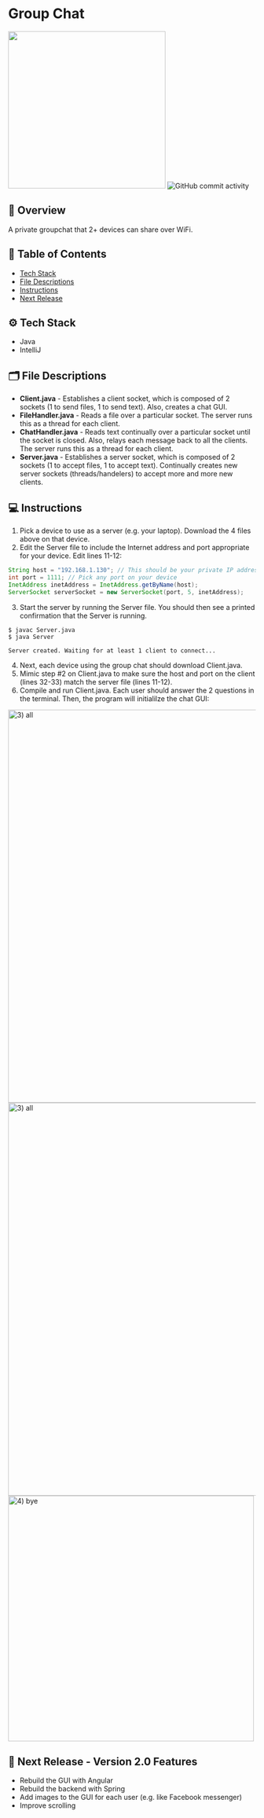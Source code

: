 # Group Chat
<img width = "320" src = "https://techcrunch.com/wp-content/uploads/2018/10/Facebook-Groups-Chat.png">
<img alt="GitHub commit activity" src="https://img.shields.io/github/commit-activity/m/aaroncorona/Group-Chat">

## 💬 Overview
A private groupchat that 2+ devices can share over WiFi.

## 📖 Table of Contents
* [Tech Stack](#%EF%B8%8F-tech-stack)
* [File Descriptions](#%EF%B8%8F-file-descriptions)
* [Instructions](#-instructions)
* [Next Release](#-next-release---version-20-features)

## ⚙️ Tech Stack
* Java 
* IntelliJ

## 🗂️ File Descriptions
* **Client.java** - Establishes a client socket, which is composed of 2 sockets (1 to send files, 1 to send text). Also, creates a chat GUI.
* **FileHandler.java** - Reads a file over a particular socket. The server runs this as a thread for each client.
* **ChatHandler.java** - Reads text continually over a particular socket until the socket is closed. Also, relays each message back to all the clients. The server runs this as a thread for each client.
* **Server.java** - Establishes a server socket, which is composed of 2 sockets (1 to accept files, 1 to accept text). Continually creates new server sockets (threads/handelers) to accept more and more new clients.


## 💻 Instructions
1. Pick a device to use as a server (e.g. your laptop). Download the 4 files above on that device. 
2. Edit the Server file to include the Internet address and port appropriate for your device. Edit lines 11-12:
```java
String host = "192.168.1.130"; // This should be your private IP address
int port = 1111; // Pick any port on your device
InetAddress inetAddress = InetAddress.getByName(host); 
ServerSocket serverSocket = new ServerSocket(port, 5, inetAddress); 
```

3. Start the server by running the Server file. You should then see a printed confirmation that the Server is running.
```shell
$ javac Server.java
$ java Server
```
```
Server created. Waiting for at least 1 client to connect...
```
4. Next, each device using the group chat should download Client.java. 
5. Mimic step #2 on Client.java to make sure the host and port on the client (lines 32-33) match the server file (lines 11-12). 
6. Compile and run Client.java. Each user should answer the 2 questions in the terminal. Then, the program will initialilze the chat GUI: 


<img width="800" alt="3) all" src="https://user-images.githubusercontent.com/31792170/173262250-d7edef4d-53f8-49a6-8999-1609aeeae4f0.png">
<img width="800" alt="3) all" src="https://user-images.githubusercontent.com/31792170/173262302-9f1300e4-a7a9-446b-ba7b-d5c4d4a18b46.png">
<img width="500" alt="4) bye" src="https://user-images.githubusercontent.com/31792170/173262317-284fff18-279c-4f84-9604-cf1f49174212.png">


## 🚧 Next Release - Version 2.0 Features
* Rebuild the GUI with Angular
* Rebuild the backend with Spring
* Add images to the GUI for each user (e.g. like Facebook messenger)
* Improve scrolling

